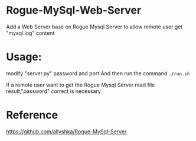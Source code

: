 # Rogue-MySql-Web-Server
Add a Web Server base on Rogue Mysql Server to allow remote user get "mysql.log" content

# Usage:
modify "server.py" password and port.And then run the command `./run.sh`

If a remote user want to get the Rogue Mysql Server read file result,"password" correct is necessary
 
# Reference
https://github.com/allyshka/Rogue-MySql-Server
